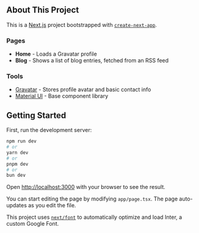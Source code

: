 ## About This Project

This is a [Next.js](https://nextjs.org/) project bootstrapped with [`create-next-app`](https://github.com/vercel/next.js/tree/canary/packages/create-next-app).

### Pages

- **Home** - Loads a Gravatar profile
- **Blog** - Shows a list of blog entries, fetched from an RSS feed

### Tools

- [Gravatar](https://gravatar.com/) - Stores profile avatar and basic contact info
- [Material UI](https://mui.com/material-ui/all-components/) - Base component library

## Getting Started

First, run the development server:

```bash
npm run dev
# or
yarn dev
# or
pnpm dev
# or
bun dev
```

Open [http://localhost:3000](http://localhost:3000) with your browser to see the result.

You can start editing the page by modifying `app/page.tsx`. The page auto-updates as you edit the file.

This project uses [`next/font`](https://nextjs.org/docs/basic-features/font-optimization) to automatically optimize and load Inter, a custom Google Font.
